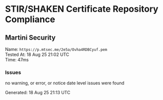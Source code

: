# STIR/SHAKEN Certificate Repository Compliance

## Martini Security

Name: `https://p.mtsec.me/2e5a/Ovha4RDBCyuf.pem`\
Tested At: 18 Aug 25 21:02 UTC\
Time: 47ms

### Issues

no warning, or error, or notice date level issues were found

Generated: 18 Aug 25 21:13 UTC